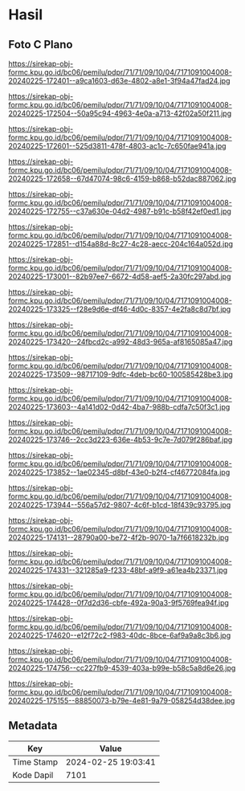 # Hasil

## Foto C Plano

https://sirekap-obj-formc.kpu.go.id/bc06/pemilu/pdpr/71/71/09/10/04/7171091004008-20240225-172401--a9ca1603-d63e-4802-a8e1-3f94a47fad24.jpg

https://sirekap-obj-formc.kpu.go.id/bc06/pemilu/pdpr/71/71/09/10/04/7171091004008-20240225-172504--50a95c94-4963-4e0a-a713-42f02a50f211.jpg

https://sirekap-obj-formc.kpu.go.id/bc06/pemilu/pdpr/71/71/09/10/04/7171091004008-20240225-172601--525d3811-478f-4803-ac1c-7c650fae941a.jpg

https://sirekap-obj-formc.kpu.go.id/bc06/pemilu/pdpr/71/71/09/10/04/7171091004008-20240225-172658--67d47074-98c6-4159-b868-b52dac887062.jpg

https://sirekap-obj-formc.kpu.go.id/bc06/pemilu/pdpr/71/71/09/10/04/7171091004008-20240225-172755--c37a630e-04d2-4987-b91c-b58f42ef0ed1.jpg

https://sirekap-obj-formc.kpu.go.id/bc06/pemilu/pdpr/71/71/09/10/04/7171091004008-20240225-172851--d154a88d-8c27-4c28-aecc-204c164a052d.jpg

https://sirekap-obj-formc.kpu.go.id/bc06/pemilu/pdpr/71/71/09/10/04/7171091004008-20240225-173001--82b97ee7-6672-4d58-aef5-2a30fc297abd.jpg

https://sirekap-obj-formc.kpu.go.id/bc06/pemilu/pdpr/71/71/09/10/04/7171091004008-20240225-173325--f28e9d6e-df46-4d0c-8357-4e2fa8c8d7bf.jpg

https://sirekap-obj-formc.kpu.go.id/bc06/pemilu/pdpr/71/71/09/10/04/7171091004008-20240225-173420--24fbcd2c-a992-48d3-965a-af8165085a47.jpg

https://sirekap-obj-formc.kpu.go.id/bc06/pemilu/pdpr/71/71/09/10/04/7171091004008-20240225-173509--98717109-9dfc-4deb-bc60-100585428be3.jpg

https://sirekap-obj-formc.kpu.go.id/bc06/pemilu/pdpr/71/71/09/10/04/7171091004008-20240225-173603--4a141d02-0d42-4ba7-988b-cdfa7c50f3c1.jpg

https://sirekap-obj-formc.kpu.go.id/bc06/pemilu/pdpr/71/71/09/10/04/7171091004008-20240225-173746--2cc3d223-636e-4b53-9c7e-7d079f286baf.jpg

https://sirekap-obj-formc.kpu.go.id/bc06/pemilu/pdpr/71/71/09/10/04/7171091004008-20240225-173852--1ae02345-d8bf-43e0-b2f4-cf46772084fa.jpg

https://sirekap-obj-formc.kpu.go.id/bc06/pemilu/pdpr/71/71/09/10/04/7171091004008-20240225-173944--556a57d2-9807-4c6f-b1cd-18f439c93795.jpg

https://sirekap-obj-formc.kpu.go.id/bc06/pemilu/pdpr/71/71/09/10/04/7171091004008-20240225-174131--28790a00-be72-4f2b-9070-1a7f6618232b.jpg

https://sirekap-obj-formc.kpu.go.id/bc06/pemilu/pdpr/71/71/09/10/04/7171091004008-20240225-174331--321285a9-f233-48bf-a9f9-a61ea4b23371.jpg

https://sirekap-obj-formc.kpu.go.id/bc06/pemilu/pdpr/71/71/09/10/04/7171091004008-20240225-174428--0f7d2d36-cbfe-492a-90a3-9f5769fea94f.jpg

https://sirekap-obj-formc.kpu.go.id/bc06/pemilu/pdpr/71/71/09/10/04/7171091004008-20240225-174620--e12f72c2-f983-40dc-8bce-6af9a9a8c3b6.jpg

https://sirekap-obj-formc.kpu.go.id/bc06/pemilu/pdpr/71/71/09/10/04/7171091004008-20240225-174756--cc227fb9-4539-403a-b99e-b58c5a8d6e26.jpg

https://sirekap-obj-formc.kpu.go.id/bc06/pemilu/pdpr/71/71/09/10/04/7171091004008-20240225-175155--88850073-b79e-4e81-9a79-058254d38dee.jpg


## Metadata

| Key        | Value               |
| ---------- | ------------------- |
| Time Stamp | 2024-02-25 19:03:41 |
| Kode Dapil | 7101                |



